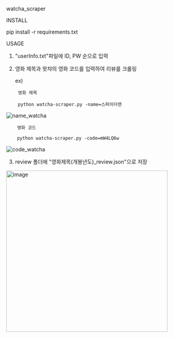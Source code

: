 watcha_scraper

INSTALL

  pip install -r requirements.txt



USAGE


1. "userInfo.txt"파일에 ID, PW 순으로 입력


2. 영화 제목과 왓챠의 영화 코드를 입력하여 리뷰를 크롤링


      ex)


        영화 제목

        python watcha-scraper.py -name=스파이더맨

![name_watcha](https://user-images.githubusercontent.com/22663614/73133004-28964500-4066-11ea-9378-f59dbd911854.gif)




        영화 코드

        python watcha-scraper.py -code=mW4LQ6w

![code_watcha](https://user-images.githubusercontent.com/22663614/73133008-35b33400-4066-11ea-9cb2-0e86ed4d7f32.gif)



3. review 폴더에 "영화제목(개봉년도)_review.json"으로 저장


<img width="430" alt="image" src="https://user-images.githubusercontent.com/22663614/73132023-6ee4a780-4058-11ea-9afd-194c61aa15e4.png">
